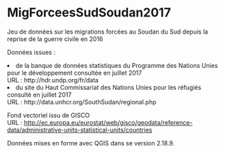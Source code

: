 # MigForceesSudSoudan2017

Jeu de données sur les migrations forcées au Soudan du Sud depuis la reprise de la guerre civile en 2016<br>

Données issues : 
<li>de la banque de données statistiques du Programme des Nations Unies pour le développement consultée en juillet 2017<br>
URL : http://hdr.undp.org/fr/data<br>
<li>du site du Haut Commissariat des Nations Unies pour les réfugiés consulté en juillet 2017</br>
URL : http://data.unhcr.org/SouthSudan/regional.php<br>

Fond vectoriel issu de GISCO<br>
URL : http://ec.europa.eu/eurostat/web/gisco/geodata/reference-data/administrative-units-statistical-units/countries<br>

Données mises en forme avec QGIS dans se version 2.18.9.
